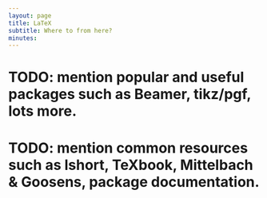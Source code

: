 ```yaml
---
layout: page
title: LaTeX
subtitle: Where to from here?
minutes: 
---
```


# TODO: mention popular and useful packages such as Beamer, tikz/pgf, lots more.
# TODO: mention common resources such as lshort, TeXbook, Mittelbach & Goosens, package documentation.
